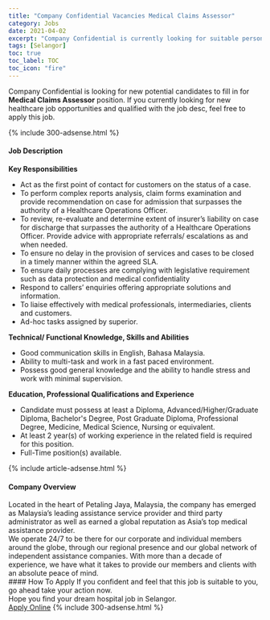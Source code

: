 ```yaml
---
title: "Company Confidential Vacancies Medical Claims Assessor" 
category: Jobs 
date: 2021-04-02 
excerpt: "Company Confidential is currently looking for suitable person to fill in the Medical Claims Assessor which positioned at Selangor" 
tags: [Selangor] 
toc: true 
toc_label: TOC 
toc_icon: "fire" 
--- 
```


<p>Company Confidential is looking for new potential candidates to fill in for <b>Medical Claims Assessor</b> position. If you currently looking for new healthcare job opportunities and qualified with the job desc, feel free to apply this job.
</p>{% include 300-adsense.html %} 
<div><div><h4>Job Description</h4></div><div><div><span><div><div><strong>Key Responsibilities</strong></div><ul><li>Act as the first point of contact for customers on the status of a case.</li><li>To perform complex reports analysis, claim forms examination and provide recommendation on case for admission that surpasses the authority of a Healthcare Operations Officer.</li><li>To review, re-evaluate and determine extent of insurer&#8217;s liability on case for discharge that surpasses the authority of a Healthcare Operations Officer. Provide advice with appropriate referrals/ escalations as and when needed.</li><li>To ensure no delay in the provision of services and cases to be closed in a timely manner within the agreed SLA.</li><li>To ensure daily processes are complying with legislative requirement such as data protection and medical confidentiality</li><li>Respond to callers&#8217; enquiries offering appropriate solutions and information.</li><li>To liaise effectively with medical professionals, intermediaries, clients and customers.</li><li>Ad-hoc tasks assigned by superior.</li></ul><div><strong>Technical/ Functional Knowledge, Skills and Abilities</strong></div><ul><li>Good communication skills in English, Bahasa Malaysia.&#160;</li><li>Ability to multi-task and work in a fast paced environment.</li><li>Possess good general knowledge and the ability to handle stress and work with minimal supervision.</li></ul><div><strong>Education, Professional Qualifications and Experience</strong></div><ul><li>Candidate must possess at least a Diploma, Advanced/Higher/Graduate Diploma, Bachelor's Degree, Post Graduate Diploma, Professional Degree, Medicine, Medical Science, Nursing or equivalent.</li><li>At least 2 year(s) of working experience in the related field is required for this position.</li><li>Full-Time position(s) available.</li></ul></div></span></div></div></div> 
{% include article-adsense.html %} 
<div><div><h4>Company Overview</h4></div><div><div><span><div><div><div>Located in the heart of Petaling Jaya, Malaysia, the company has emerged as Malaysia&#8217;s leading assistance service provider and third party administrator as well as earned a global reputation as Asia&#8217;s top medical assistance provider.</div><div>We operate 24/7 to be there for our corporate and individual members around the globe, through our regional presence and our global network of independent assistance companies. With more than a decade of experience, we have what it takes to provide our members and clients with an absolute peace of mind.</div></div></div></span></div></div></div> 
#### How To Apply 
If you confident and feel that this job is suitable to you, go ahead take your action now. <br/> 
Hope you find your dream hospital job in Selangor. <br/> 
<a href="https://www.jobstreet.com.my/en/job/medical-claims-assessor-4523789?jobId=jobstreet-my-job-4523789" class="btn btn--warning" target="_blank" rel="nofollow noopenner">Apply Online</a> 
{% include 300-adsense.html %} 